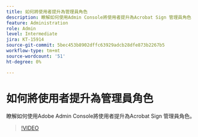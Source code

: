 ```yaml
---
title: 如何將使用者提升為管理員角色
description: 瞭解如何使用Admin Console將使用者提升為Acrobat Sign 管理員角色
feature: Administration
role: Admin
level: Intermediate
jira: KT-15914
source-git-commit: 5bec453b8902dffc63929adcb28dfe873b2267b5
workflow-type: tm+mt
source-wordcount: '51'
ht-degree: 0%

---
```


# 如何將使用者提升為管理員角色

瞭解如何使用Adobe Admin Console將使用者提升為Acrobat Sign 管理員角色。

>[!VIDEO](https://video.tv.adobe.com/v/3433447?quality=12&learn=on&hidetitle=true)
